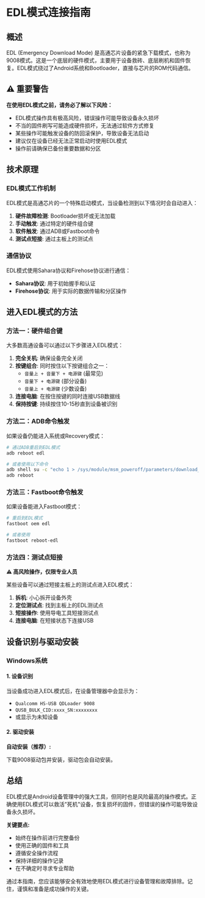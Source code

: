 # EDL模式连接指南

## 概述

EDL (Emergency Download Mode) 是高通芯片设备的紧急下载模式，也称为9008模式。这是一个底层的硬件模式，主要用于设备救砖、底层刷机和固件恢复。EDL模式绕过了Android系统和Bootloader，直接与芯片的ROM代码通信。

## ⚠️ 重要警告

**在使用EDL模式之前，请务必了解以下风险：**

- EDL模式操作具有极高风险，错误操作可能导致设备永久损坏
- 不当的固件刷写可能造成硬件损坏，无法通过软件方式修复
- 某些操作可能触发设备的防回滚保护，导致设备无法启动
- 建议仅在设备已经无法正常启动时使用EDL模式
- 操作前请确保已备份重要数据和分区

## 技术原理

### EDL模式工作机制

EDL模式是高通芯片的一个特殊启动模式，当设备检测到以下情况时会自动进入：

1. **硬件故障检测**: Bootloader损坏或无法加载
2. **手动触发**: 通过特定的硬件组合键
3. **软件触发**: 通过ADB或Fastboot命令
4. **测试点短接**: 通过主板上的测试点

### 通信协议

EDL模式使用Sahara协议和Firehose协议进行通信：

- **Sahara协议**: 用于初始握手和认证
- **Firehose协议**: 用于实际的数据传输和分区操作

## 进入EDL模式的方法

### 方法一：硬件组合键

大多数高通设备可以通过以下步骤进入EDL模式：

1. **完全关机**: 确保设备完全关闭
2. **按键组合**: 同时按住以下按键组合之一：
   - `音量上 + 音量下 + 电源键` (最常见)
   - `音量下 + 电源键` (部分设备)
   - `音量上 + 电源键` (少数设备)
3. **连接电脑**: 在按住按键的同时连接USB数据线
4. **保持按键**: 持续按住10-15秒直到设备被识别

### 方法二：ADB命令触发

如果设备仍能进入系统或Recovery模式：

```bash
# 通过ADB重启到EDL模式
adb reboot edl

# 或者使用以下命令
adb shell su -c "echo 1 > /sys/module/msm_poweroff/parameters/download_mode"
adb reboot
```

### 方法三：Fastboot命令触发

如果设备能进入Fastboot模式：

```bash
# 重启到EDL模式
fastboot oem edl

# 或者使用
fastboot reboot-edl
```

### 方法四：测试点短接

**⚠️ 高风险操作，仅限专业人员**

某些设备可以通过短接主板上的测试点进入EDL模式：

1. **拆机**: 小心拆开设备外壳
2. **定位测试点**: 找到主板上的EDL测试点
3. **短接操作**: 使用导电工具短接测试点
4. **连接电脑**: 在短接状态下连接USB

## 设备识别与驱动安装

### Windows系统

#### 1. 设备识别

当设备成功进入EDL模式后，在设备管理器中会显示为：

- `Qualcomm HS-USB QDLoader 9008`
- `QUSB_BULK_CID:xxxx_SN:xxxxxxxx`
- 或显示为未知设备

#### 2. 驱动安装

**自动安装（推荐）:**

下载9008驱动包并安装，驱动包会自动安装。


## 总结

EDL模式是Android设备管理中的强大工具，但同时也是风险最高的操作模式。正确使用EDL模式可以救活"死机"设备，恢复损坏的固件，但错误的操作可能导致设备永久损坏。

**关键要点:**
- 始终在操作前进行完整备份
- 使用正确的固件和工具
- 遵循安全操作流程
- 保持详细的操作记录
- 在不确定时寻求专业帮助

通过本指南，您应该能够安全有效地使用EDL模式进行设备管理和故障排除。记住，谨慎和准备是成功操作的关键。